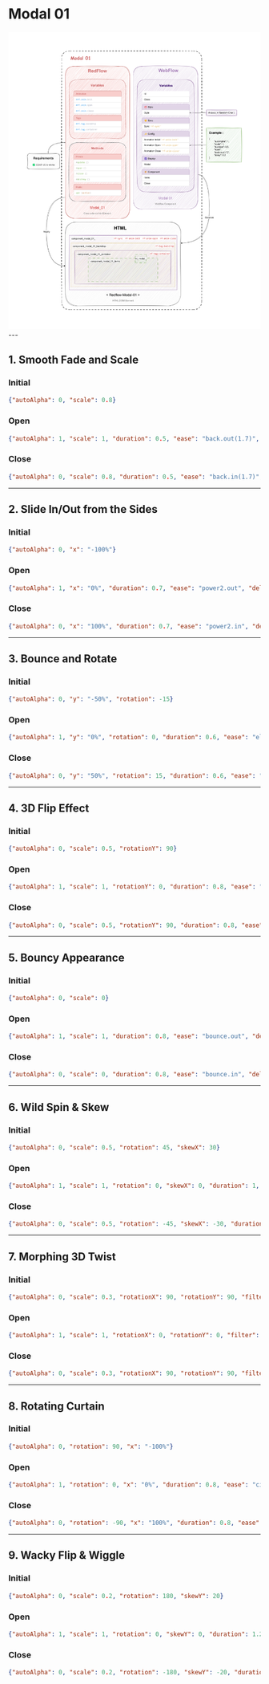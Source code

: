 # Modal 01

<img src="./diagram.svg" alt="Example SVG demonstrating how Redflow works" />
---

## 1. Smooth Fade and Scale

### Initial
```json
{"autoAlpha": 0, "scale": 0.8}
```

### Open
```json
{"autoAlpha": 1, "scale": 1, "duration": 0.5, "ease": "back.out(1.7)", "delay": 0.2}
```

### Close
```json
{"autoAlpha": 0, "scale": 0.8, "duration": 0.5, "ease": "back.in(1.7)", "delay": 0.1}
```

---

## 2. Slide In/Out from the Sides

### Initial
```json
{"autoAlpha": 0, "x": "-100%"}
```

### Open
```json
{"autoAlpha": 1, "x": "0%", "duration": 0.7, "ease": "power2.out", "delay": 0.3}
```

### Close
```json
{"autoAlpha": 0, "x": "100%", "duration": 0.7, "ease": "power2.in", "delay": 0.2}
```

---

## 3. Bounce and Rotate

### Initial
```json
{"autoAlpha": 0, "y": "-50%", "rotation": -15}
```

### Open
```json
{"autoAlpha": 1, "y": "0%", "rotation": 0, "duration": 0.6, "ease": "elastic.out(1, 0.3)", "delay": 0.4}
```

### Close
```json
{"autoAlpha": 0, "y": "50%", "rotation": 15, "duration": 0.6, "ease": "elastic.in(1, 0.3)", "delay": 0.3}
```

---

## 4. 3D Flip Effect

### Initial
```json
{"autoAlpha": 0, "scale": 0.5, "rotationY": 90}
```

### Open
```json
{"autoAlpha": 1, "scale": 1, "rotationY": 0, "duration": 0.8, "ease": "power3.out", "delay": 0.5}
```

### Close
```json
{"autoAlpha": 0, "scale": 0.5, "rotationY": 90, "duration": 0.8, "ease": "power3.in", "delay": 0.4}
```

---

## 5. Bouncy Appearance

### Initial
```json
{"autoAlpha": 0, "scale": 0}
```

### Open
```json
{"autoAlpha": 1, "scale": 1, "duration": 0.8, "ease": "bounce.out", "delay": 0.2}
```

### Close
```json
{"autoAlpha": 0, "scale": 0, "duration": 0.8, "ease": "bounce.in", "delay": 0.2}
```
---

## 6. Wild Spin & Skew

### Initial
```json
{"autoAlpha": 0, "scale": 0.5, "rotation": 45, "skewX": 30}
```

### Open
```json
{"autoAlpha": 1, "scale": 1, "rotation": 0, "skewX": 0, "duration": 1, "ease": "elastic.out(1, 0.5)", "delay": 0.3}
```

### Close
```json
{"autoAlpha": 0, "scale": 0.5, "rotation": -45, "skewX": -30, "duration": 1, "ease": "elastic.in(1, 0.5)", "delay": 0.2}
```

---

## 7. Morphing 3D Twist

### Initial
```json
{"autoAlpha": 0, "scale": 0.3, "rotationX": 90, "rotationY": 90, "filter": "blur(10px)"}
```

### Open
```json
{"autoAlpha": 1, "scale": 1, "rotationX": 0, "rotationY": 0, "filter": "blur(0px)", "duration": 1, "ease": "power4.out", "delay": 0.3}
```

### Close
```json
{"autoAlpha": 0, "scale": 0.3, "rotationX": 90, "rotationY": 90, "filter": "blur(10px)", "duration": 1, "ease": "power4.in", "delay": 0.2}
```

---

## 8. Rotating Curtain

### Initial
```json
{"autoAlpha": 0, "rotation": 90, "x": "-100%"}
```

### Open
```json
{"autoAlpha": 1, "rotation": 0, "x": "0%", "duration": 0.8, "ease": "circ.out", "delay": 0.4}
```

### Close
```json
{"autoAlpha": 0, "rotation": -90, "x": "100%", "duration": 0.8, "ease": "circ.in", "delay": 0.3}
```

---

## 9. Wacky Flip & Wiggle

### Initial
```json
{"autoAlpha": 0, "scale": 0.2, "rotation": 180, "skewY": 20}
```

### Open
```json
{"autoAlpha": 1, "scale": 1, "rotation": 0, "skewY": 0, "duration": 1.2, "ease": "back.out(2)", "delay": 0.3}
```

### Close
```json
{"autoAlpha": 0, "scale": 0.2, "rotation": -180, "skewY": -20, "duration": 1.2, "ease": "back.in(2)", "delay": 0.2}
```
